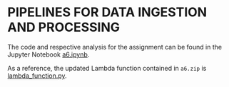 # PIPELINES FOR DATA INGESTION AND PROCESSING

The code and respective analysis for the assignment can be found in the Jupyter Notebook [a6.ipynb](https://github.com/macs30113-s23/a6-magabrielaa/blob/main/a6.ipynb).

As a reference, the updated Lambda function contained in `a6.zip` is [lambda_function.py](https://github.com/macs30113-s23/a6-magabrielaa/blob/main/lambda_function.py).